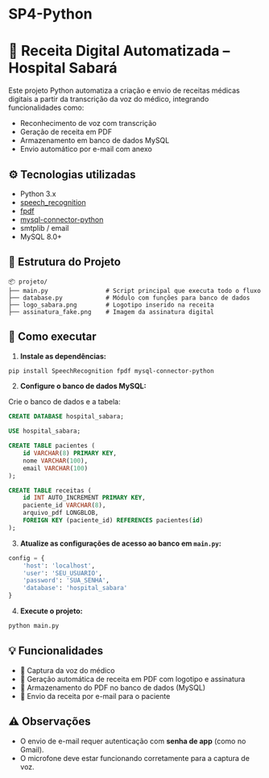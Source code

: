 # SP4-Python

# 🏥 Receita Digital Automatizada – Hospital Sabará

Este projeto Python automatiza a criação e envio de receitas médicas digitais a partir da transcrição da voz do médico, integrando funcionalidades como:
- Reconhecimento de voz com transcrição
- Geração de receita em PDF
- Armazenamento em banco de dados MySQL
- Envio automático por e-mail com anexo

## ⚙️ Tecnologias utilizadas
- Python 3.x
- [speech_recognition](https://pypi.org/project/SpeechRecognition/)
- [fpdf](https://pyfpdf.github.io/fpdf2/)
- [mysql-connector-python](https://pypi.org/project/mysql-connector-python/)
- smtplib / email
- MySQL 8.0+

## 📁 Estrutura do Projeto

```
📦 projeto/
├── main.py                # Script principal que executa todo o fluxo
├── database.py            # Módulo com funções para banco de dados
├── logo_sabara.png        # Logotipo inserido na receita
├── assinatura_fake.png    # Imagem da assinatura digital
```

## 🚀 Como executar

1. **Instale as dependências:**
```bash
pip install SpeechRecognition fpdf mysql-connector-python
```

2. **Configure o banco de dados MySQL:**

Crie o banco de dados e a tabela:

```sql
CREATE DATABASE hospital_sabara;

USE hospital_sabara;

CREATE TABLE pacientes (
    id VARCHAR(8) PRIMARY KEY,
    nome VARCHAR(100),
    email VARCHAR(100)
);

CREATE TABLE receitas (
    id INT AUTO_INCREMENT PRIMARY KEY,
    paciente_id VARCHAR(8),
    arquivo_pdf LONGBLOB,
    FOREIGN KEY (paciente_id) REFERENCES pacientes(id)
);
```

3. **Atualize as configurações de acesso ao banco em `main.py`:**
```python
config = {
    'host': 'localhost',
    'user': 'SEU_USUARIO',
    'password': 'SUA_SENHA',
    'database': 'hospital_sabara'
}
```

4. **Execute o projeto:**
```bash
python main.py
```

## 💡 Funcionalidades
- 🎤 Captura da voz do médico
- 📄 Geração automática de receita em PDF com logotipo e assinatura
- 💾 Armazenamento do PDF no banco de dados (MySQL)
- 📧 Envio da receita por e-mail para o paciente

## ⚠️ Observações
- O envio de e-mail requer autenticação com **senha de app** (como no Gmail).
- O microfone deve estar funcionando corretamente para a captura de voz.
